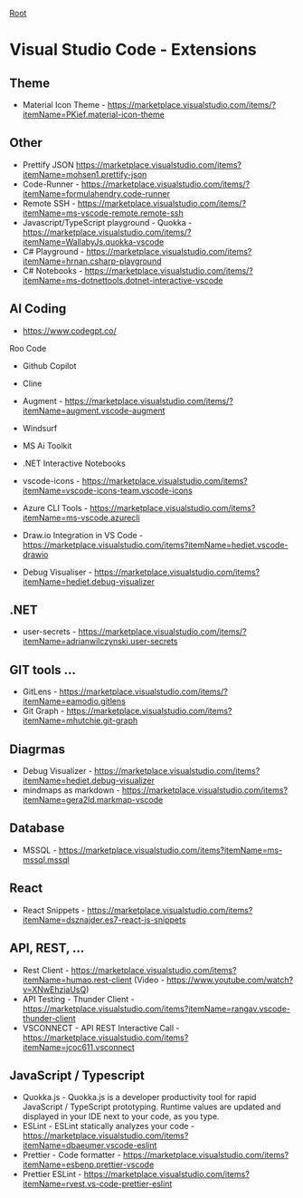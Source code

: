 [Root](../README.md)

# Visual Studio Code - Extensions

## Theme
- Material Icon Theme - https://marketplace.visualstudio.com/items/?itemName=PKief.material-icon-theme

## Other
- Prettify JSON https://marketplace.visualstudio.com/items?itemName=mohsen1.prettify-json
- Code-Runner - https://marketplace.visualstudio.com/items/?itemName=formulahendry.code-runner
- Remote SSH - https://marketplace.visualstudio.com/items/?itemName=ms-vscode-remote.remote-ssh
- Javascript/TypeScript  playground - Quokka - https://marketplace.visualstudio.com/items/?itemName=WallabyJs.quokka-vscode
- C# Playground - https://marketplace.visualstudio.com/items?itemName=hrnan.csharp-playground
- C# Notebooks - https://marketplace.visualstudio.com/items/?itemName=ms-dotnettools.dotnet-interactive-vscode  

## AI Coding
- https://www.codegpt.co/

Roo Code
- Github Copilot
- Cline
- Augment - https://marketplace.visualstudio.com/items/?itemName=augment.vscode-augment
- Windsurf
- MS Ai Toolkit
- .NET Interactive Notebooks
- vscode-icons - https://marketplace.visualstudio.com/items?itemName=vscode-icons-team.vscode-icons
- Azure CLI Tools - https://marketplace.visualstudio.com/items?itemName=ms-vscode.azurecli
- Draw.io Integration in VS Code - https://marketplace.visualstudio.com/items?itemName=hediet.vscode-drawio


- Debug Visualiser - https://marketplace.visualstudio.com/items?itemName=hediet.debug-visualizer

## .NET
- user-secrets - https://marketplace.visualstudio.com/items/?itemName=adrianwilczynski.user-secrets

## GIT tools ...
- GitLens - https://marketplace.visualstudio.com/items/?itemName=eamodio.gitlens
- Git Graph - https://marketplace.visualstudio.com/items?itemName=mhutchie.git-graph

## Diagrmas 
- Debug Visualizer - https://marketplace.visualstudio.com/items?itemName=hediet.debug-visualizer
- mindmaps as markdown - https://marketplace.visualstudio.com/items?itemName=gera2ld.markmap-vscode

## Database
- MSSQL - https://marketplace.visualstudio.com/items?itemName=ms-mssql.mssql

## React
- React Snippets - https://marketplace.visualstudio.com/items?itemName=dsznajder.es7-react-js-snippets

## API, REST, ...
- Rest Client - https://marketplace.visualstudio.com/items?itemName=humao.rest-client   (Video - https://www.youtube.com/watch?v=XNwEhzjaUsQ)
- API Testing - Thunder Client - https://marketplace.visualstudio.com/items?itemName=rangav.vscode-thunder-client
- VSCONNECT - API REST Interactive Call -  https://marketplace.visualstudio.com/items?itemName=jcoc611.vsconnect

## JavaScript / Typescript
- Quokka.js - Quokka.js is a developer productivity tool for rapid JavaScript / TypeScript prototyping. Runtime values are updated and displayed in your IDE next to your code, as you type.
- ESLint - ESLint statically analyzes your code - https://marketplace.visualstudio.com/items?itemName=dbaeumer.vscode-eslint
- Prettier - Code formatter - https://marketplace.visualstudio.com/items?itemName=esbenp.prettier-vscode
- Prettier ESLint - https://marketplace.visualstudio.com/items?itemName=rvest.vs-code-prettier-eslint

